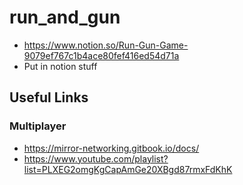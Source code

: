 # run_and_gun
- https://www.notion.so/Run-Gun-Game-9079ef767c1b4ace80fef416ed54d71a
- Put in notion stuff

## Useful Links
### Multiplayer
- https://mirror-networking.gitbook.io/docs/
- https://www.youtube.com/playlist?list=PLXEG2omgKgCapAmGe20XBgd87rmxFdKhK
